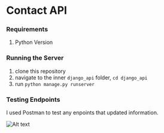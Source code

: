 # Contact API

### Requirements
1. Python Version

### Running the Server
1. clone this repository
2. navigate to the inner `django_api` folder, `cd django_api`
3. run `python manage.py runserver`

### Testing Endpoints
I used Postman to test any enpoints that updated information.

![Alt text](django_api/postman_screenshot.jpg?raw=true "Postman Screenshot")
